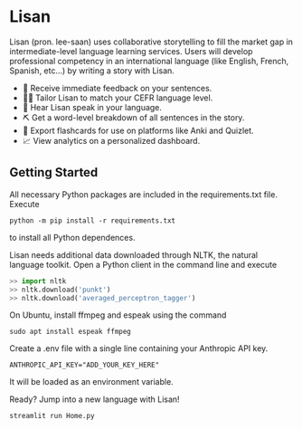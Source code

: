 # Lisan

Lisan (pron. lee-saan) uses collaborative storytelling to fill the market gap in intermediate-level language learning services. Users will develop professional competency in an international language (like English, French, Spanish, etc...) by writing a story with Lisan. 

* 🧠 Receive immediate feedback on your sentences. 
* 👩‍🏫 Tailor Lisan to match your CEFR language level.
* 🎤 Hear Lisan speak in your language. 
* ⛏️ Get a word-level breakdown of all sentences in the story. 
* 📂 Export flashcards for use on platforms like Anki and Quizlet.
* 📈 View analytics on a personalized dashboard. 

## Getting Started
All necessary Python packages are included in the requirements.txt file. Execute
```
python -m pip install -r requirements.txt
```
to install all Python dependences.

Lisan needs additional data downloaded through NLTK, the natural language toolkit. Open a Python client in the command line and execute
```python
>> import nltk
>> nltk.download('punkt')
>> nltk.download('averaged_perceptron_tagger')
```

On Ubuntu, install ffmpeg and espeak using the command
```
sudo apt install espeak ffmpeg
```

Create a .env file with a single line containing your Anthropic API key.
```
ANTHROPIC_API_KEY="ADD_YOUR_KEY_HERE"
```
It will be loaded as an environment variable.

Ready? Jump into a new language with Lisan!
```
streamlit run Home.py
```